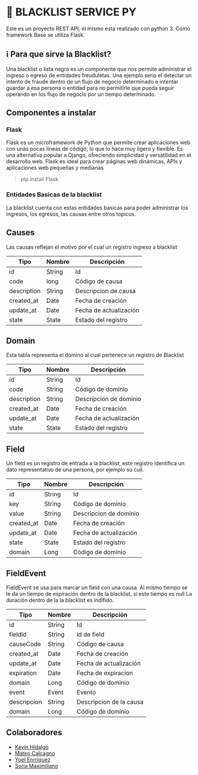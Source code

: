# 📙 BLACKLIST SERVICE PY

Este es un proyecto REST API, el mismo esta realizado con python 3.
Como framework Base se utiliza Flask.

## ℹ️ Para que sirve la Blacklist?

Una blacklist o lista negra es un componente que nos permite administrar el ingreso o egreso de entidades freuduletas.
Una ejemplo seria el detectar un intento de fraude dentro de un flujo de negocio determinado e intentar guardar a esa persona o entidad
para no permitirle que pueda seguir operando en los flujo de negocio por un tiempo determinado.


## Componentes a instalar

### Flask

Flask es un microframework de Python que permite crear aplicaciones web con unas pocas líneas de código, lo que lo hace muy ligero y flexible. Es una alternativa popular a Django, ofreciendo simplicidad y versatilidad en el desarrollo web. Flask es ideal para crear páginas web dinámicas, APIs y aplicaciones web pequeñas y medianas

> pip install Flask



### Entidades Basicas de la blacklist

La blacklist cuenta con estas entidades basicas para poder administrar los ingresos,
los egresos, las causas entre otros topicos.

## Causes

Las causas reflejan el motivo por el cual un registro ingreso a blacklist


| Tipo        | Nombre | Descripción            | 
|-------------|--------|------------------------|
| id          | String | Id                     |
| code        | long   | Código de causa        |
| description | String | Descripcion de causa   |
| created_at  | Date   | Fecha de creación      |
| update_at   | Date   | Fecha de actualización |
| state       | State  | Estado del registro    |


## Domain

Esta tabla representa el domino al cual pertenece un registro de Blacklist


| Tipo        | Nombre | Descripción            | 
|-------------|--------|------------------------|
| id          | String | Id                     |
| code        | String | Código de dominio      |
| description | String | Descripcion de dominio |
| created_at  | Date   | Fecha de creación      |
| update_at   | Date   | Fecha de actualización |
| state       | State  | Estado del registro    |


## Field

Un field es un registro de entrada a la blacklist,  este registro identifica un dato representativo de una persona, por ejemplo su cuil.


| Tipo       | Nombre | Descripción            | 
|------------|--------|------------------------|
| id         | String | Id                     |
| key        | String | Código de dominio      |
| value      | String | Descripcion de dominio |
| created_at | Date   | Fecha de creación      |
| update_at  | Date   | Fecha de actualización |
| state      | State  | Estado del registro    |
| domain     | Long   | Código de dominio      |


## FieldEvent


FieldEvent  se usa para marcar un field con una causa. Al mismo tiempo se le da un tiempo de espiración dentro de la blacklist,  si este tiempo es null
La duración dentro de la la blacklist es indifido.


| Tipo        | Nombre | Descripción             | 
|-------------|--------|-------------------------|
| id          | String | Id                      |
| fieldId     | String | id de field             |
| causeCode   | String | Código de causa         |
| created_at  | Date   | Fecha de creación       |
| update_at   | Date   | Fecha de actualización  |
| expiration  | Date   | Fecha de expiracion     |
| domain      | Long   | Código de dominio       |
| event       | Event  | Evento                  |
| descripcion | String | Descripcion de la causa |
| domain      | Long   | Código de dominio       |



## Colaboradores

- [Kevin Hidalgo](https://github.com/usuario-colaborador-1)
- [Mateo Calcagno](https://github.com/usuario-colaborador-2)
- [Yoel Enrriquez](https://github.com/usuario-colaborador-3)
- [Soria Maximiliano](https://github.com/usuario-colaborador-3)
